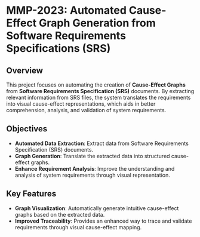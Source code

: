 
# MMP-2023: Automated Cause-Effect Graph Generation from Software Requirements Specifications (SRS)

## Overview
This project focuses on automating the creation of **Cause-Effect Graphs** from **Software Requirements Specification (SRS)** documents. By extracting relevant information from SRS files, the system translates the requirements into visual cause-effect representations, which aids in better comprehension, analysis, and validation of system requirements.

## Objectives
- **Automated Data Extraction**: Extract data from Software Requirements Specification (SRS) documents.
- **Graph Generation**: Translate the extracted data into structured cause-effect graphs.
- **Enhance Requirement Analysis**: Improve the understanding and analysis of system requirements through visual representation.

## Key Features
- **Graph Visualization**: Automatically generate intuitive cause-effect graphs based on the extracted data.
- **Improved Traceability**: Provides an enhanced way to trace and validate requirements through visual cause-effect mapping.

